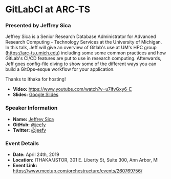 # GitLabCI at ARC-TS
### Presented by Jeffrey Sica

Jeffrey Sica is a Senior Research Database Administrator for Advanced Research Computing - Technology Services at the University of Michigan. In this talk, Jeff will give an overview of Gitlab's use at UM's HPC group (https://arc-ts.umich.edu) including some some common practices and how GitLab's CI/CD features are put to use in research computing. Afterwards, Jeff goes config-file diving to show some of the different ways you can build a GitOps-esque workflow for your application.

Thanks to Ithaka for hosting!

* **Video:** https://www.youtube.com/watch?v=u7lfvGxy6-E
* **Slides:** [Google Slides](https://docs.google.com/presentation/d/1iZgccMdj0tTagNsXdEr3rfwOyCNbDSuWWG8MeebWQ5w/edit?usp=sharing)

### Speaker Information

* **Name:** [Jeffrey Sica](https://jeefy.net/)
* **GitHub:** [@jeefy](https://github.com/jeefy)
* **Twitter:**  [@jeefy](https://twitter.com/jeefy)

### Event Details

* **Date:** April 24th, 2019
* **Location:** ITHAKA/JSTOR, 301 E. Liberty St, Suite 300, Ann Arbor, MI
* **Event Link:** https://www.meetup.com/orchestructure/events/260769756/

